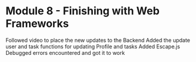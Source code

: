 # Module 8 - Finishing with Web Frameworks

Followed video to place the new updates to the Backend
Added the update user and task functions for updating Profile and tasks
Added Escape.js 
Debugged errors encountered and got it to work



